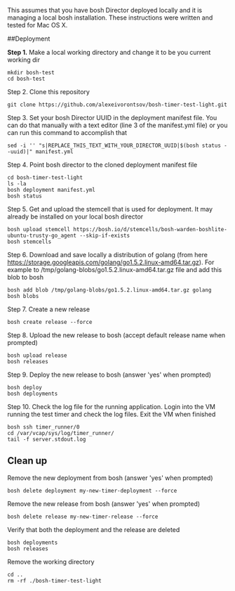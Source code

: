 This assumes that you have bosh Director deployed locally and it is managing a local bosh installation. These instructions were written and tested for Mac OS X.

##Deployment

**Step 1.** Make a local working directory and change it to be you current working dir

    mkdir bosh-test
    cd bosh-test
    
Step 2. Clone this repository

    git clone https://github.com/alexeivorontsov/bosh-timer-test-light.git
    
Step 3. Set your bosh Director UUID in the deployment manifest file. You can do that manually with a text editor (line 3 of the manifest.yml file) or you can run this command to accomplish that

    sed -i '' "s|REPLACE_THIS_TEXT_WITH_YOUR_DIRECTOR_UUID|$(bosh status --uuid)|" manifest.yml

Step 4. Point bosh director to the cloned deployment manifest file

    cd bosh-timer-test-light
    ls -la
    bosh deployment manifest.yml
    bosh status


Step 5. Get and upload the stemcell that is used for deployment. It may already be installed on your local bosh director

    bosh upload stemcell https://bosh.io/d/stemcells/bosh-warden-boshlite-ubuntu-trusty-go_agent --skip-if-exists
    bosh stemcells
    
Step 6. Download and save locally a distribution of golang (from here https://storage.googleapis.com/golang/go1.5.2.linux-amd64.tar.gz). For example to /tmp/golang-blobs/go1.5.2.linux-amd64.tar.gz file and add this blob to bosh

    bosh add blob /tmp/golang-blobs/go1.5.2.linux-amd64.tar.gz golang
    bosh blobs
    
Step 7. Create a new release

    bosh create release --force


Step 8. Upload the new release to bosh (accept default release name when prompted)

    bosh upload release    
    bosh releases
    
Step 9. Deploy the new release to bosh (answer 'yes' when prompted)

    bosh deploy
    bosh deployments
    
Step 10. Check the log file for the running application. Login into the VM running the test timer and check the log files. Exit the VM when finished

    bosh ssh timer_runner/0
    cd /var/vcap/sys/log/timer_runner/
    tail -f server.stdout.log
    
## Clean up

Remove the new deployment from bosh (answer 'yes' when prompted)

    bosh delete deployment my-new-timer-deployment --force
    
Remove the new release from bosh (answer 'yes' when prompted)

    bosh delete release my-new-timer-release --force
    
Verify that both the deployment and the release are deleted

    bosh deployments
    bosh releases
    
Remove the working directory
  
    cd ..
    rm -rf ./bosh-timer-test-light

